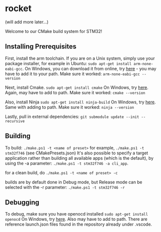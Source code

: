 # rocket

(will add more later...)

Welcome to our CMake build system for STM32!

## Installing Prerequisites
First, install the arm toolchain. If you are on a Unix system, simply use your package installer, for example in Ubuntu: ```sudo apt-get install arm-none-eabi-gcc```.
On Windows, you can download it from online, try [here](https://developer.arm.com/downloads/-/gnu-rm) - you may have to add it to your path. Make sure it worked: ```arm-none-eabi-gcc --version```


Next, install Cmake. ```sudo apt-get install cmake```
On Windows, try [here](https://cmake.org/download/). Again, may have to add to path.
Make sure it worked: ```cmake --version```

Also, install Ninja ```sudo apt-get install ninja-build```
On Windows, try [here](https://github.com/ninja-build/ninja/releases). Same with adding to path.
Make sure it worked: ```ninja --version```


Lastly, pull in external dependencies:
```git submodule update --init --recursive```


## Building
To build:
```./make.ps1 -t <name of preset>```
for example,
```./make.ps1 -t stm32f746``` (see CMakePresets.json)
It's also possible to specify a target application rather than building all available apps (which is the default), by using the -a parameter: ```./make.ps1 -t stm32f746 -a cli_app```. 

for a clean build, do
```./make.ps1 -t <name of preset> -c```

builds are by default done in Debug mode, but Release mode can be selected with the -r parameter: ```./make.ps1 -t stm32f746 -r```

## Debugging
To debug, make sure you have openocd installed ```sudo apt-get install openocd```
On Windows, try [here](https://openocd.org/pages/getting-openocd.html). Also may have to add to path.
There are reference launch.json files found in the repository already under .vscode.
